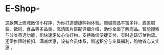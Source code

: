 # E-Shop-
这款网上商城微信小程序，为你打造便捷购物体验。商城商品丰富多样，涵盖服装、数码、食品等多品类，高清图片搭配详细介绍，助你全面了解商品。智能搜索与分类筛选功能，能快速定位心仪好物。支持微信便捷支付，实时追踪订单物流。还常推限时折扣、满减优惠，设有会员体系，赠送积分与专属福利，购物省心又实惠 。 
